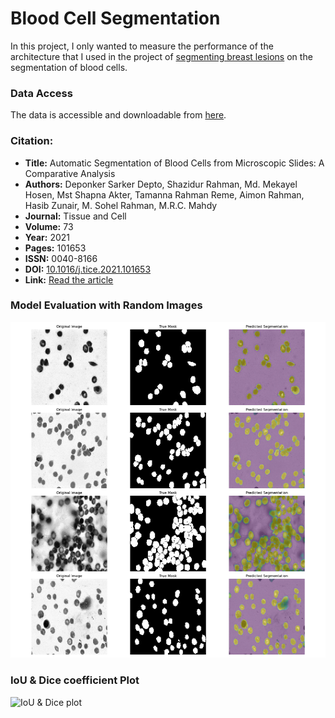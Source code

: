 # Blood Cell Segmentation
In this project, I only wanted to measure the performance of the architecture that I used in the project of [segmenting breast lesions](https://github.com/mohammadhosseinparsaei/Breast-Ultrasound-Image-Segmentation) on the segmentation of blood cells.
### Data Access
The data is accessible and downloadable from [here](https://www.kaggle.com/datasets/jeetblahiri/bccd-dataset-with-mask).
### Citation: 
- **Title:** Automatic Segmentation of Blood Cells from Microscopic Slides: A Comparative Analysis
- **Authors:** Deponker Sarker Depto, Shazidur Rahman, Md. Mekayel Hosen, Mst Shapna Akter, Tamanna Rahman Reme, Aimon Rahman, Hasib Zunair, M. Sohel Rahman, M.R.C. Mahdy
- **Journal:** Tissue and Cell
- **Volume:** 73
- **Year:** 2021
- **Pages:** 101653
- **ISSN:** 0040-8166
- **DOI:** [10.1016/j.tice.2021.101653](https://doi.org/10.1016/j.tice.2021.101653)
- **Link:** [Read the article](https://www.sciencedirect.com/science/article/pii/S0040816621001695)
### Model Evaluation with Random Images
![images](https://github.com/mohammadhosseinparsaei/Blood-Cell-Segmentation/blob/main/evaluation.png)
### IoU & Dice coefficient Plot
![IoU & Dice plot]()
